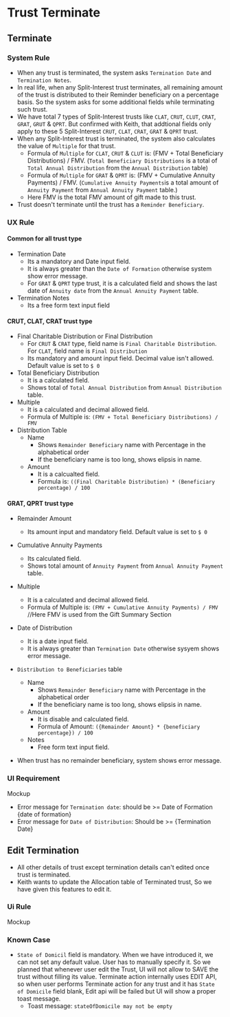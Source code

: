 # Trust Terminate

## Terminate
### System Rule
- When any trust is terminated, the system asks `Termination Date` and `Termination Notes`. 
- In real life, when any Split-Interest trust terminates, all remaining amount of the trust is distributed to their Reminder beneficiary on a percentage basis. So the system asks for some additional fields while terminating such trust.
- We have total 7 types of Split-Interest trusts like `CLAT`, `CRUT`, `CLUT`, `CRAT`, `GRAT`, `GRUT` & `QPRT`. But confirmed with Keith, that addtional fields only apply to these 5 Split-Interest `CRUT`, `CLAT`, `CRAT`, `GRAT` & `QPRT` trust.
- When any Split-Interest trust is terminated, the system also calculates the value of `Multiple` for that trust.
    - Formula of `Multiple` for `CLAT`, `CRUT` & `CLUT` is: (FMV + Total Beneficiary Distributions) / FMV. (`Total Beneficiary Distributions` is a total of `Total Annual Distribution` from the `Annual Distribution` table)
    - Formula of `Multiple` for `GRAT` & `QPRT` is: (FMV + Cumulative Annuity Payments) / FMV. (`Cumulative Annuity Payments`is a total amount of `Annuity Payment` from `Annual Annuity Payment` table.)
   - Here FMV is the total FMV amount of gift made to this trust.
- Trust doesn't terminate until the trust has a `Reminder Beneficiary`.
    
### UX Rule
#### Common for all trust type
- Termination Date
    - Its a mandatory and Date input field.
    - It is always greater than the `Date of Formation` otherwise system show error message.
    - For `GRAT` & `QPRT` type trust, it is a calculated field and shows the last date of `Annuity date` from the `Annual Annuity Payment` table.
- Termination Notes
    - Its a free form text input field

#### CRUT, CLAT, CRAT trust type
- Final Charitable Distribution or Final Distribution
    - For `CRUT` & `CRAT` type, field name is `Final Charitable Distribution`. For `CLAT`, field name is `Final Distribution`
    - Its mandatory and amount input field. Decimal value isn't allowed. Default value is set to `$ 0`
- Total Beneficiary Distribution
    - It is a calculated field.
    - Shows total of `Total Annual Distribution` from `Annual Distribution` table.
- Multiple
    - It is a calculated and decimal allowed field.
    - Formula of Multiple is: `(FMV + Total Beneficiary Distributions) / FMV`
- Distribution Table
    - Name
        - Shows `Remainder Beneficiary` name with Percentage in the alphabetical order
        - If the beneficiary name is too long, shows elipsis in name. 
    - Amount
        - It is a calcualted field.
        - Formula is: `((Final Charitable Distribution) * (Beneficiary percentage) / 100`

#### GRAT, QPRT trust type
- Remainder Amount
    - Its amount input and mandatory field. Default value is set to `$ 0`
- Cumulative Annuity Payments
    - Its calculated field.  
    - Shows total amount of `Annuity Payment` from `Annual Annuity Payment` table.
- Multiple
    - It is a calculated and decimal allowed field.
    - Formula of Multiple is: `(FMV + Cumulative Annuity Payments) / FMV` //Here FMV is used from the Gift Summary Section
- Date of Distribution
    - It is a date input field.
    - It is always greater than `Termination Date` otherwise sysyem shows error message.
- `Distribution to Beneficiaries` table
    - Name
        - Shows `Remainder Beneficiary` name with Percentage in the alphabetical order
        - If the beneficiary name is too long, shows elipsis in name. 
    - Amount
        - It is disable and calculated field.
        - Formula of Amount: `({Remainder Amount} * {beneficiary percentage}) / 100`
    - Notes
        - Free form text input field.

- When trust has no remainder beneficiary, system shows error message. 

### UI Requirement
Mockup
- Error message for `Termination date`: should be >= Date of Formation {date of formation}
- Error message for `Date of Distribution`: Should be >= {Termination Date}



## Edit Termination
- All other details of trust except termination details can't edited once trust is terminated.
- Keith wants to update the Allocation table of Terminated trust, So we have given this features to edit it.

### Ui Rule
Mockup


### Known Case
- `State of Domicil` field is mandatory. When we have introduced it, we can not set any default value. User has to manually specify it. So we planned that whenever user edit the Trust, UI will not allow to SAVE the trust without filling its value. Terminate action internally uses EDIT API, so when user performs Terminate action for any trust and it has `State of Domicile` field blank, Edit api will be failed but UI will show a proper toast message.
    -  Toast message: `stateOfDomicile may not be empty` 